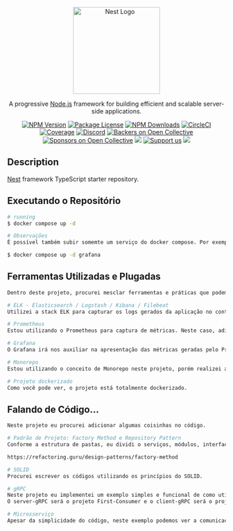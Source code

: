 <p align="center">
  <a href="http://nestjs.com/" target="blank"><img src="https://nestjs.com/img/logo-small.svg" width="200" alt="Nest Logo" /></a>
</p>

[circleci-image]: https://img.shields.io/circleci/build/github/nestjs/nest/master?token=abc123def456
[circleci-url]: https://circleci.com/gh/nestjs/nest

  <p align="center">A progressive <a href="http://nodejs.org" target="_blank">Node.js</a> framework for building efficient and scalable server-side applications.</p>
    <p align="center">
<a href="https://www.npmjs.com/~nestjscore" target="_blank"><img src="https://img.shields.io/npm/v/@nestjs/core.svg" alt="NPM Version" /></a>
<a href="https://www.npmjs.com/~nestjscore" target="_blank"><img src="https://img.shields.io/npm/l/@nestjs/core.svg" alt="Package License" /></a>
<a href="https://www.npmjs.com/~nestjscore" target="_blank"><img src="https://img.shields.io/npm/dm/@nestjs/common.svg" alt="NPM Downloads" /></a>
<a href="https://circleci.com/gh/nestjs/nest" target="_blank"><img src="https://img.shields.io/circleci/build/github/nestjs/nest/master" alt="CircleCI" /></a>
<a href="https://coveralls.io/github/nestjs/nest?branch=master" target="_blank"><img src="https://coveralls.io/repos/github/nestjs/nest/badge.svg?branch=master#9" alt="Coverage" /></a>
<a href="https://discord.gg/G7Qnnhy" target="_blank"><img src="https://img.shields.io/badge/discord-online-brightgreen.svg" alt="Discord"/></a>
<a href="https://opencollective.com/nest#backer" target="_blank"><img src="https://opencollective.com/nest/backers/badge.svg" alt="Backers on Open Collective" /></a>
<a href="https://opencollective.com/nest#sponsor" target="_blank"><img src="https://opencollective.com/nest/sponsors/badge.svg" alt="Sponsors on Open Collective" /></a>
  <a href="https://paypal.me/kamilmysliwiec" target="_blank"><img src="https://img.shields.io/badge/Donate-PayPal-ff3f59.svg"/></a>
    <a href="https://opencollective.com/nest#sponsor"  target="_blank"><img src="https://img.shields.io/badge/Support%20us-Open%20Collective-41B883.svg" alt="Support us"></a>
  <a href="https://twitter.com/nestframework" target="_blank"><img src="https://img.shields.io/twitter/follow/nestframework.svg?style=social&label=Follow"></a>
</p>
  <!--[![Backers on Open Collective](https://opencollective.com/nest/backers/badge.svg)](https://opencollective.com/nest#backer)
  [![Sponsors on Open Collective](https://opencollective.com/nest/sponsors/badge.svg)](https://opencollective.com/nest#sponsor)-->

## Description

[Nest](https://github.com/nestjs/nest) framework TypeScript starter repository.


## Executando o Repositório

```bash
# running
$ docker compose up -d

# Observações
É possível também subir somemte um serviço do docker compose. Por exemplo: 

$ docker compose up -d grafana

```

## Ferramentas Utilizadas e Plugadas

```bash
Dentro deste projeto, procurei mesclar ferramentas e práticas que podem nos ajudar no dia-a-dia. Abaixo estarei relacionando de forma simples e objetiva o que foi utilizado:

# ELK - Elasticsearch / Logstash / Kibana / Filebeat
Utilizei a stack ELK para capturar os logs gerados da aplicação no container. Esses logs serão processados e apresentados no Kibana.

# Prometheus
Estou utilizando o Prometheus para captura de métricas. Neste caso, adicionei dentro do código dos 2 projetos um exemplo simples de como capturar essas métricas.

# Grafana
O Grafana irá nos auxiliar na apresentação das métricas geradas pelo Prometheus. É um software bem completo e atende muito bem a demonstração de painéis.

# Monorepo
Estou utilizando o conceito de Monorepo neste projeto, porém realizei algumas modificações em relação a prática sugerida dentro da documentação do NestJS. Resumindo, eu não unifiquei, por exemplo, o package.json dos projetos, pois no conceito de microsserviço, na minha opinião, cada projeto terá suas bibliotecas e dependências que de fato serão utilizadas.

# Projeto dockerizado
Como você pode ver, o projeto está totalmente dockerizado.

```

## Falando de Código...

```bash
Neste projeto eu procurei adicionar algumas coisinhas no código.

# Padrão de Projeto: Factory Method e Repository Pattern
Conforme a estrutura de pastas, eu dividi o serviços, módulos, interfaces, etc. No código, procurei utilizar o padrão Factory Method e Repository Pattern. Segue o link com os detalhes:

https://refactoring.guru/design-patterns/factory-method

# SOLID
Procurei escrever os códigos utilizando os princípios do SOLID. 

# gRPC
Neste projeto eu implementei um exemplo simples e funcional de como utilizar a comunicação gRPC. 
O server-gRPC será o projeto First-Consumer e o client-gRPC será o projeto Main-Receiver. Resumindo...você acionará a rota do Main-Receiver(existe um controller separado para isso) para que ele acione o First-Consumer.

# Microsserviço
Apesar da simplicidade do código, neste exemplo podemos ver a comunicação dos 2 serviços via gRPC. Isso pode ser aplicado no dia-a-dia da forma que for necessária.


```